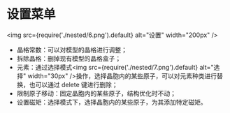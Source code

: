 # 设置菜单

<img src={require('./nested/6.png').default} alt="设置" width="200px" />

- 晶格常数：可以对模型的晶格进行调整；
- 拆除晶格：删掉现有模型的晶格盒子；
- 元素：通过选择模式<img src={require('./nested/7.png').default} alt="选择" width="30px" />操作，选择晶胞内的某些原子，可以对元素种类进行替换，也可以通过 delete 键进行删除；
- 限制原子移动：固定晶胞内的某些原子，结构优化时不动；
- 设置磁矩：选择模式下，选择晶胞内的某些原子，为其添加特定磁矩。